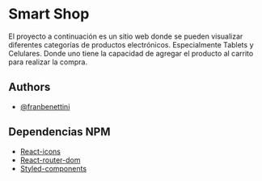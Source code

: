 # Smart Shop

El proyecto a continuación es un sitio web donde se pueden visualizar diferentes categorías de productos electrónicos. Especialmente Tablets y Celulares. Donde uno tiene la capacidad de agregar el producto al carrito para realizar la compra. 
## Authors

- [@franbenettini](https://github.com/franbenettini)

## Dependencias NPM

 - [React-icons](https://react-icons.github.io/react-icons/)
 - [React-router-dom](https://v5.reactrouter.com/web/guides/quick-start)
 - [Styled-components](https://styled-components.com)
